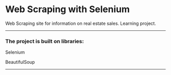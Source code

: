 # Web Scraping with Selenium #
Web Scraping site for information on real estate sales. Learning project.
***
### The project is built on libraries: ###
Selenium

BeautifulSoup
***

